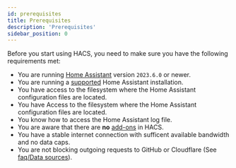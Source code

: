```yaml
---
id: prerequisites
title: Prerequisites
description: 'Prerequisites'
sidebar_position: 0
---
```


Before you start using HACS, you need to make sure you have the following requirements met:

- You are running [Home Assistant](https://www.home-assistant.io/) version `2023.6.0` or newer.
- You are running a [supported](https://github.com/home-assistant/architecture/blob/master/adr/0012-define-supported-installation-method.md) Home Assistant installation.
- You have access to the filesystem where the Home Assistant configuration files are located.
- You have Access to the filesystem where the Home Assistant configuration files are located.
- You know how to access the Home Assistant log file.
- You are aware that there are **no** [add-ons](https://www.home-assistant.io/docs/glossary/#add-on) in HACS.
- You have a stable internet connection with sufficent available bandwidth and no data caps.
- You are not blocking outgoing requests to GitHub or Cloudflare (See [faq/Data sources](/docs/faq/data_sources)).
